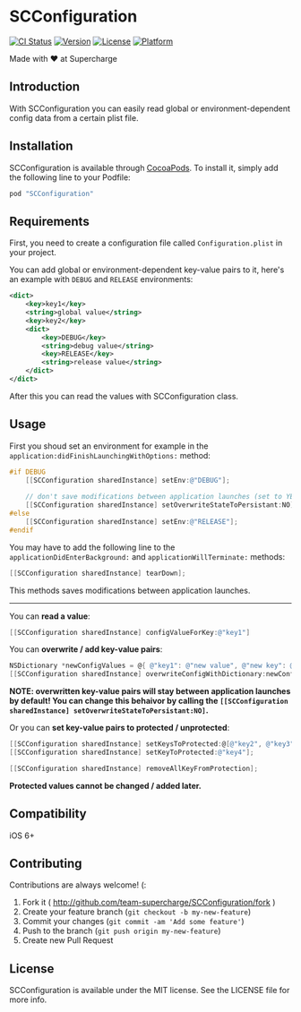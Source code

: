 # SCConfiguration

[![CI Status](http://img.shields.io/travis/team-supercharge/SCConfiguration.svg?style=flat)](https://travis-ci.org/team-supercharge/SCConfiguration)
[![Version](https://img.shields.io/cocoapods/v/SCConfiguration.svg?style=flat)](http://cocoadocs.org/docsets/SCConfiguration)
[![License](https://img.shields.io/cocoapods/l/SCConfiguration.svg?style=flat)](http://cocoadocs.org/docsets/SCConfiguration)
[![Platform](https://img.shields.io/cocoapods/p/SCConfiguration.svg?style=flat)](http://cocoadocs.org/docsets/SCConfiguration)

Made with ♥︎ at Supercharge

## Introduction

With SCConfiguration you can easily read global or environment-dependent config data from a certain plist file.

## Installation

SCConfiguration is available through [CocoaPods](http://cocoapods.org). To install it, simply add the following line to your Podfile:

```ruby
pod "SCConfiguration"
```

## Requirements

First, you need to create a configuration file called `Configuration.plist` in your project.

You can add global or environment-dependent key-value pairs to it, here's an example with `DEBUG` and `RELEASE` environments:

```xml
<dict>
	<key>key1</key>
	<string>global value</string>
	<key>key2</key>
	<dict>
		<key>DEBUG</key>
		<string>debug value</string>
		<key>RELEASE</key>
		<string>release value</string>
	</dict>
</dict>
```

After this you can read the values with SCConfiguration class.

## Usage

First you shoud set an environment for example in the `application:didFinishLaunchingWithOptions:` method:

```objective-c
#if DEBUG
    [[SCConfiguration sharedInstance] setEnv:@"DEBUG"];
    
    // don't save modifications between application launches (set to YES by default)
    [[SCConfiguration sharedInstance] setOverwriteStateToPersistant:NO];
#else
    [[SCConfiguration sharedInstance] setEnv:@"RELEASE"];
#endif
```

You may have to add the following line to the `applicationDidEnterBackground:` and `applicationWillTerminate:` methods:

```objective-c
[[SCConfiguration sharedInstance] tearDown];
```

This methods saves modifications between application launches.

---

You can **read a value**:

```objective-c
[[SCConfiguration sharedInstance] configValueForKey:@"key1"]
```

You can **overwrite / add key-value pairs**:

```objective-c
NSDictionary *newConfigValues = @{ @"key1": @"new value", @"new key": @"new value" };
[[SCConfiguration sharedInstance] overwriteConfigWithDictionary:newConfigValues];
```

**NOTE: overwritten key-value pairs will stay between application launches by default! You can change this behaivor by calling the `[[SCConfiguration sharedInstance] setOverwriteStateToPersistant:NO]`.**

Or you can **set key-value pairs to protected / unprotected**:

```objective-c
[[SCConfiguration sharedInstance] setKeysToProtected:@[@"key2", @"key3"]];
[[SCConfiguration sharedInstance] setKeyToProtected:@"key4"];

[[SCConfiguration sharedInstance] removeAllKeyFromProtection];
```

**Protected values cannot be changed / added later.**

## Compatibility

iOS 6+

## Contributing

Contributions are always welcome! (:

1. Fork it ( http://github.com/team-supercharge/SCConfiguration/fork )
2. Create your feature branch (`git checkout -b my-new-feature`)
3. Commit your changes (`git commit -am 'Add some feature'`)
4. Push to the branch (`git push origin my-new-feature`)
5. Create new Pull Request

## License

SCConfiguration is available under the MIT license. See the LICENSE file for more info.
